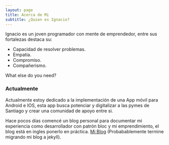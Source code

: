 ```yaml
---
layout: page
title: Acerca de Mi
subtitle: ¿Quien es Ignacio?
---
```


Ignacio es un joven programador con mente de emprendedor, entre sus fortalezas destaca su:

- Capacidad de resolver problemas.
- Empatia.
- Compromiso.
- Compañerismo.
    

What else do you need?

### Actualmente

Actualmente estoy dedicado a la implementación de una App móvil para Android e IOS, esta app busca potenciar y digitalizar a las pymes de Santiago y crear una comunidad de apoyo entre si.

Hace pocos días comencé un blog personal para documentar mi experiencia como desarrollador con patrón bloc y mi emprendimiento, el blog está en ingles ponerlo en práctica.
[Mi Blog](https://amprendiendode0.blogspot.com) (Probabablemente termine migrando mi blog a jekyll).
